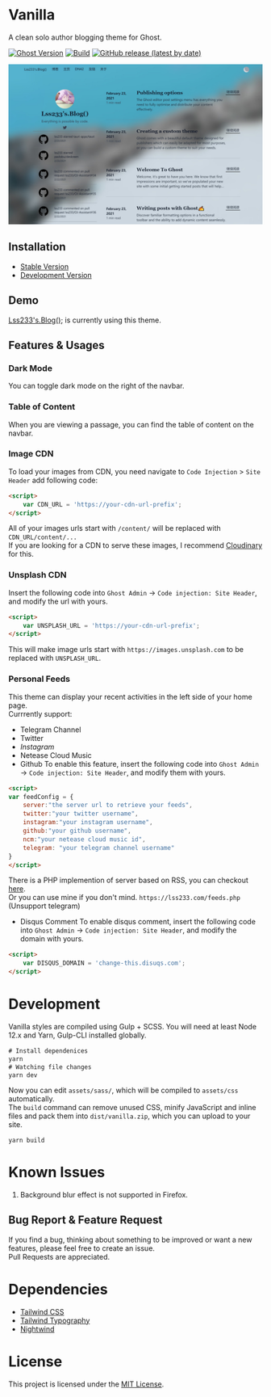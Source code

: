 # Vanilla

A clean solo author blogging theme for Ghost.

[![Ghost Version](https://img.shields.io/badge/Ghost-%3E%3D3.0-green.svg)](https://github.com/TryGhost/Ghost)
[![Build](https://github.com/lss233/Ghost-Vanillia/actions/workflows/build.yml/badge.svg)](https://github.com/lss233/Ghost-Vanillia/actions/workflows/build.yml) 
[![GitHub release (latest by date)](https://img.shields.io/github/v/release/lss233/Ghost-Vanillia)](https://github.com/lss233/Ghost-Vanillia/releases)

![](assets/screenshot-desktop.jpg)  
## Installation
* [Stable Version](https://github.com/lss233/Ghost-Vanillia/releases/latest/)
* [Development Version](https://github.com/lss233/Ghost-Vanillia/archive/built.zip)

## Demo
[Lss233's.Blog();](https://blog.lss233.com) is currently using this theme.

## Features & Usages

### Dark Mode
You can toggle dark mode on the right of the navbar.  

### Table of Content
When you are viewing a passage, you can find the table of content on the navbar.


### Image CDN
To load your images from CDN, you need navigate to `Code Injection` > `Site Header` add following code:
```html
<script>
    var CDN_URL = 'https://your-cdn-url-prefix';
</script>
```
All of your images urls start with `/content/` will be replaced with `CDN_URL/content/...`  
If you are looking for a CDN to serve these images, I recommend [Cloudinary](https://cloudinary.com/invites/lpov9zyyucivvxsnalc5/dreuckyu6z3b5wm8y0as?kind=twitter&t=fast) for this.

### Unsplash CDN
Insert the following code into `Ghost Admin` -> `Code injection: Site Header`, and modify the url with yours.
```html
<script>
    var UNSPLASH_URL = 'https://your-cdn-url-prefix';
</script>
```
This will make image urls start with `https://images.unsplash.com` to be replaced with `UNSPLASH_URL`.

### Personal Feeds
This theme can display your recent activities in the left side of your home page.  
Currrently support:
* Telegram Channel
* Twitter
* _Instagram_
* Netease Cloud Music
* Github
To enable this feature, insert the following code into `Ghost Admin` -> `Code injection: Site Header`, and modify them with yours.
```html
<script>
var feedConfig = {
    server:"the server url to retrieve your feeds",
    twitter:"your twitter username",
    instagram:"your instagram username",
    github:"your github username",
    ncm:"your netease cloud music id",
    telegram: "your telegram channel username"
}
</script>
```
There is a PHP implemention of server based on RSS, you can checkout [here](https://gist.github.com/lss233/bd48efbf497f2a7c353dd78f7f247b47).  
Or you can use mine if you don't mind. `https://lss233.com/feeds.php` (Unsupport telegram)

* Disqus Comment
To enable disqus comment, insert the following code into `Ghost Admin` -> `Code injection: Site Header`, and modify the domain with yours.
```html
<script>
    var DISQUS_DOMAIN = 'change-this.disuqs.com';
</script>
```
# Development
Vanilla styles are compiled using Gulp + SCSS. You will need at least Node 12.x and Yarn, Gulp-CLI installed globally.  
```shell
# Install dependenices
yarn
# Watching file changes
yarn dev
``` 
Now you can edit `assets/sass/`, which will be compiled to `assets/css` automatically.  
The `build` command can remove unused CSS, minify JavaScript and inline files and pack them into `dist/vanilla.zip`, which you can upload to your site.
```shell
yarn build
```

# Known Issues
1. Background blur effect is not supported in Firefox.

## Bug Report & Feature Request
If you find a bug, thinking about something to be improved or want a new features, please feel free to create an issue.  
Pull Requests are appreciated.

# Dependencies
* [Tailwind CSS](https://tailwindcss.com/docs/responsive-design)
* [Tailwind Typography](https://github.com/tailwindlabs/tailwindcss-typography)
* [Nightwind](https://github.com/jjranalli/nightwind)

# License
This project is licensed under the [MIT License](LICENSE).
